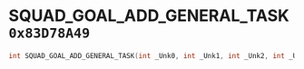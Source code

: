# SQUAD_GOAL_ADD_GENERAL_TASK `0x83D78A49`

```cpp
int SQUAD_GOAL_ADD_GENERAL_TASK(int _Unk0, int _Unk1, int _Unk2, int _Unk3);
```